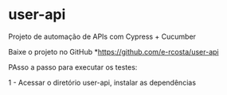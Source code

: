 # user-api
Projeto de automação de APIs com Cypress + Cucumber

Baixe o projeto no GitHub
  *https://github.com/e-rcosta/user-api
  
PAsso a passo para executar os testes:

1 -  Acessar o diretório  user-api, instalar as dependências
